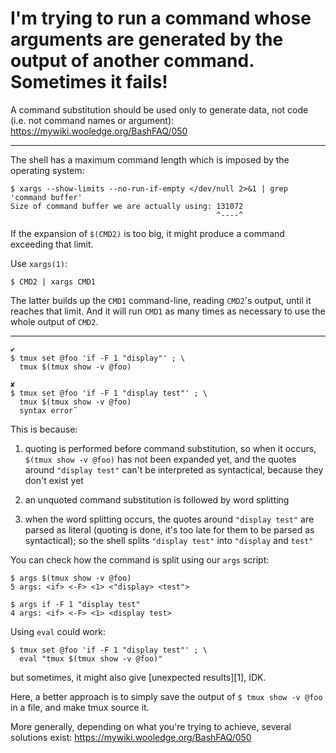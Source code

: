 # I'm trying to run a command whose arguments are generated by the output of another command.  Sometimes it fails!

A command substitution should be used only  to generate data, not code (i.e. not
command names or argument): <https://mywiki.wooledge.org/BashFAQ/050>

---

The shell has a maximum command length which is imposed by the operating system:

    $ xargs --show-limits --no-run-if-empty </dev/null 2>&1 | grep 'command buffer'
    Size of command buffer we are actually using: 131072
                                                  ^----^

If the expansion of  `$(CMD2)` is too big, it might  produce a command exceeding
that limit.

Use `xargs(1)`:

    $ CMD2 | xargs CMD1

The latter builds up the `CMD1`  command-line, reading `CMD2`'s output, until it
reaches that limit.   And it will run  `CMD1` as many times as  necessary to use
the whole output of `CMD2`.

---

    ✔
    $ tmux set @foo 'if -F 1 "display"' ; \
      tmux $(tmux show -v @foo)

    ✘
    $ tmux set @foo 'if -F 1 "display test"' ; \
      tmux $(tmux show -v @foo)
      syntax error˜

This is because:

   1. quoting is performed before command substitution, so when it occurs,
      `$(tmux show -v @foo)` has not been expanded yet, and the quotes around
      `"display test"` can't be interpreted as syntactical, because they don't
      exist yet

   2. an unquoted command substitution is followed by word splitting

   3. when the word splitting occurs, the quotes around `"display test"` are
      parsed as literal (quoting is done, it's too late for them to be parsed
      as syntactical); so the shell splits `"display test"` into `"display` and `test"`

You can check how the command is split using our `args` script:

    $ args $(tmux show -v @foo)
    5 args: <if> <-F> <1> <"display> <test">

    $ args if -F 1 "display test"
    4 args: <if> <-F> <1> <display test>

Using `eval` could work:

    $ tmux set @foo 'if -F 1 "display test"' ; \
      eval "tmux $(tmux show -v @foo)"

but sometimes, it might also give [unexpected results][1], IDK.

Here, a better approach is to simply save the output of `$ tmux show -v @foo` in
a file, and make tmux source it.

More generally,  depending on what  you're trying to achieve,  several solutions
exist: <https://mywiki.wooledge.org/BashFAQ/050>
